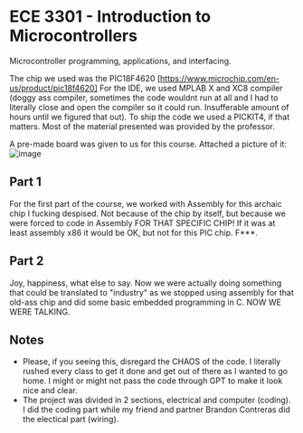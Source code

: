 # ECE 3301 - Introduction to Microcontrollers
Microcontroller programming, applications, and interfacing.

The chip we used was the PIC18F4620 [https://www.microchip.com/en-us/product/pic18f4620]
For the IDE, we used MPLAB X and XC8 compiler (doggy ass compiler, sometimes the code wouldnt run at all and I had to literally close and open the compiler so it could run. Insufferable amount of hours until we figured that out).
To ship the code we used a PICKIT4, if that matters. 
Most of the material presented was provided by the professor.

A pre-made board was given to us for this course. Attached a picture of it:
![image](https://github.com/user-attachments/assets/14c47e3d-212f-4e74-a146-19f665bfc178)

## Part 1
For the first part of the course, we worked with Assembly for this archaic chip I fucking despised. Not because of the chip by itself, but because we were forced to code in Assembly FOR THAT SPECIFIC CHIP! If it was at least assembly x86 it would be OK, but not for this PIC chip. F***.

## Part 2
Joy, happiness, what else to say. Now we were actually doing something that could be translated to "industry" as we stopped using assembly for that old-ass chip and did some basic embedded programming in C. NOW WE WERE TALKING.

## Notes
- Please, if you seeing this, disregard the CHAOS of the code. I literally rushed every class to get it done and get out of there as I wanted to go home. I might or might not pass the code through GPT to make it look nice and clear.
- The project was divided in 2 sections, electrical and computer (coding). I did the coding part while my friend and partner Brandon Contreras did the electical part (wiring).

